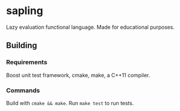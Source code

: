# sapling
Lazy evaluation functional language. Made for educational purposes.

## Building
### Requirements
Boost unit test framework, cmake, make, a C++11 compiler.
### Commands
Build with `cmake && make`.
Run `make test` to run tests.
